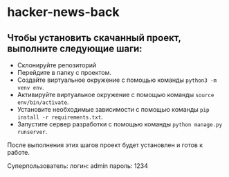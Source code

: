 # hacker-news-back

## Чтобы установить скачанный проект, выполните следующие шаги:

- Склонируйте репозиторий
- Перейдите в папку с проектом.
- Создайте виртуальное окружение с помощью команды ```python3 -m venv env```.
- Активируйте виртуальное окружение с помощью команды ```source env/bin/activate```.
- Установите необходимые зависимости с помощью команды ```pip install -r requirements.txt```.
- Запустите сервер разработки с помощью команды ```python manage.py runserver```.


После выполнения этих шагов проект будет установлен и готов к работе.

Суперпользователь:
логин: admin
пароль: 1234